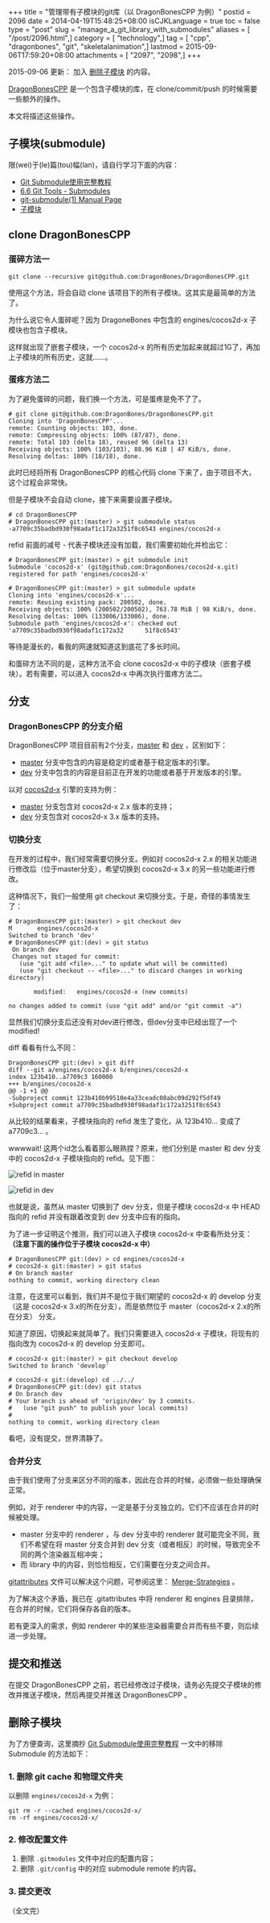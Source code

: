 +++
title = "管理带有子模块的git库（以 DragonBonesCPP 为例）"
postid = 2096
date = 2014-04-19T15:48:25+08:00
isCJKLanguage = true
toc = false
type = "post"
slug = "manage_a_git_library_with_submodules"
aliases = [ "/post/2096.html",]
category = [ "technology",]
tag = [ "cpp", "dragonbones", "git", "skeletalanimation",]
lastmod = 2015-09-06T17:59:20+08:00
attachments = [ "2097", "2098",]
+++


2015-09-06 更新： 加入 [删除子模块](#delsubmodule) 的内容。


[DragonBonesCPP][5] 是一个包含子模块的库，在 clone/commit/push 的时候需要一些额外的操作。

本文将描述这些操作。

## 子模块(submodule)

限(wei)于(le)篇(tou)幅(lan)，请自行学习下面的内容：

* [Git Submodule使用完整教程][1]
* [6.6 Git Tools - Submodules][2]
* [git-submodule(1) Manual Page][3]
* [子模块][4]

## clone DragonBonesCPP

### 蛋碎方法一

``` shell
git clone --recursive git@github.com:DragonBones/DragonBonesCPP.git
```

使用这个方法，将会自动 clone 该项目下的所有子模块。这其实是最简单的方法了。

为什么说它令人蛋碎呢？因为 DragoneBones 中包含的 engines/cocos2d-x 子模块也包含子模块。

这样就出现了嵌套子模块，一个 cocos2d-x 的所有历史加起来就超过1G了，再加上子模块的所有历史，这就……。<!--more-->

### 蛋疼方法二

为了避免蛋碎的问题，我们换一个方法，可是蛋疼是免不了了。

``` shell
# git clone git@github.com:DragonBones/DragonBonesCPP.git
Cloning into 'DragonBonesCPP'...
remote: Counting objects: 103, done.
remote: Compressing objects: 100% (87/87), done.
remote: Total 103 (delta 18), reused 96 (delta 13)
Receiving objects: 100% (103/103), 88.96 KiB | 47 KiB/s, done.
Resolving deltas: 100% (18/18), done.
```

此时已经将所有 DragonBonesCPP 的核心代码 clone 下来了，由于项目不大，这个过程会非常快。

但是子模块不会自动 clone，接下来需要设置子模块。

``` shell
# cd DragonBonesCPP
# DragonBonesCPP git:(master) > git submodule status
-a7709c35badbd930f98adaf1c172a3251f8c6543 engines/cocos2d-x
```

refid 前面的减号 - 代表子模块还没有加载，我们需要初始化并检出它：

``` shell
# DragonBonesCPP git:(master) > git submodule init
Submodule 'cocos2d-x' (git@github.com:DragonBones/cocos2d-x.git) registered for path 'engines/cocos2d-x'

# DragonBonesCPP git:(master) > git submodule update
Cloning into 'engines/cocos2d-x'...
remote: Reusing existing pack: 200502, done.
Receiving objects: 100% (200502/200502), 763.78 MiB | 98 KiB/s, done.
Resolving deltas: 100% (133006/133006), done.
Submodule path 'engines/cocos2d-x': checked out 'a7709c35badbd930f98adaf1c172a32      51f8c6543'
```

等待是漫长的，看我的网速就知道这到底花了多长时间。

和蛋碎方法不同的是，这种方法不会 clone cocos2d-x 中的子模块（嵌套子模块）。若有需要，可以进入 cocos2d-x 中再次执行蛋疼方法二。

## 分支

### DragonBonesCPP 的分支介绍

DragonBonesCPP 项目目前有2个分支，[master][6] 和 [dev][7] ，区别如下：

* [master][6] 分支中包含的内容是稳定的或者基于稳定版本的引擎。
* [dev][7] 分支中包含的内容是目前正在开发的功能或者基于开发版本的引擎。

以对 [cocos2d-x][8] 引擎的支持为例：

* [master][6] 分支包含对 cocos2d-x 2.x 版本的支持；
* [dev][7] 分支包含对 cocos2d-x 3.x 版本的支持。 

### 切换分支

在开发的过程中，我们经常需要切换分支。例如对 cocos2d-x 2.x 的相关功能进行修改后（位于master分支），希望切换到 cocos2d-x 3.x 的另一些功能进行修改。

这种情况下，我们一般使用 git checkout 来切换分支。于是，奇怪的事情发生了：

``` shell
# DragonBonesCPP git:(master) > git checkout dev
M       engines/cocos2d-x
Switched to branch 'dev'
# DragonBonesCPP git:(dev) > git status
 On branch dev
 Changes not staged for commit:
   (use "git add <file>..." to update what will be committed)
   (use "git checkout -- <file>..." to discard changes in working directory)

       modified:   engines/cocos2d-x (new commits)

no changes added to commit (use "git add" and/or "git commit -a")
```

显然我们切换分支后还没有对dev进行修改，但dev分支中已经出现了一个 modified!

diff 看看有什么不同：

``` shell
DragonBonesCPP git:(dev) > git diff
diff --git a/engines/cocos2d-x b/engines/cocos2d-x
index 123b410..a7709c3 160000
+++ b/engines/cocos2d-x
@@ -1 +1 @@
-Subproject commit 123b410b99510e4a33ceadc08abc09d292f5df49
+Subproject commit a7709c35badbd930f98adaf1c172a3251f8c6543
```

从比较的结果看来，子模块指向的 refid 发生了变化，从 123b410... 变成了 a7709c3... 。

wwwwait! 这两个id怎么看着那么眼熟捏？原来，他们分别是 master 和 dev 分支中的 cocos2d-x 子模块指向的 refid。见下图：

![refid in master][51]

![refid in dev][52]

也就是说，虽然从 master 切换到了 dev 分支，但是子模块 cocos2d-x 中 HEAD 指向的 refid 并没有跟着改变到 dev 分支中应有的指向。

为了进一步证明这个推测，我们可以进入子模块 cocos2d-x 中查看所处分支： **（注意下面的操作位于子模块 cocos2d-x 中）**

``` shell
# DragonBonesCPP git:(dev) > cd engines/cocos2d-x
# cocos2d-x git:(master) > git status
# On branch master
nothing to commit, working directory clean
```

注意，在这里可以看到，我们并不是位于我们期望的 cocos2d-x 的 develop 分支（这是 cocos2d-x 3.x的所在分支），而是依然位于 master（cocos2d-x 2.x的所在分支） 分支。

知道了原因，切换起来就简单了。我们只需要进入 cocos2d-x 子模块，将现有的指向改为 cocos2d-x 的 develop 分支即可。

``` shell
# cocos2d-x git:(master) > git checkout develop
Switched to branch 'develop'

# cocos2d-x git:(develop) cd ../../
# DragonBonesCPP git:(dev) git status
# On branch dev
# Your branch is ahead of 'origin/dev' by 3 commits.
#   (use "git push" to publish your local commits)
#
nothing to commit, working directory clean
```

看吧，没有提交，世界清静了。

### 合并分支

由于我们使用了分支来区分不同的版本，因此在合并的时候，必须做一些处理确保正常。

例如，对于 renderer 中的内容，一定是基于分支独立的。它们不应该在合并的时候被处理。

* master 分支中的 renderer ，与 dev 分支中的 renderer 就可能完全不同，我们不希望在将 master 分支合并到 dev 分支（或者相反）的时候，导致完全不同的两个渲染器互相冲突；
* 而 library 中的内容，则恰恰相反，它们需要在分支之间合并。

[gitattributes][9] 文件可以解决这个问题，可参阅这里： [Merge-Strategies][10] 。

为了解决这个矛盾，我已在 .gitattributes 中将 renderer 和 engines 目录排除，在合并的时候，它们将保存各自的版本。

若有更深入的需求，例如 renderer 中的某些渲染器需要合并而有些不要，则后续进一步处理。

## 提交和推送

在提交 DragonBonesCPP 之前，若已经修改过子模块，请务必先提交子模块的修改并推送子模块，然后再提交并推送 DragonBonesCPP 。

<a name="delsubmodule"></a>
## 删除子模块

为了方便查询，这里摘抄 [Git Submodule使用完整教程][1] 一文中的移除 Submodule 的方法如下：

### 1. 删除 git cache 和物理文件夹

以删除 `engines/cocos2d-x` 为例：

``` shell
git rm -r --cached engines/cocos2d-x/
rm -rf engines/cocos2d-x/
```

### 2. 修改配置文件

1. 删除 `.gitmodules` 文件中对应的配置内容；
2. 删除 `.git/config` 中的对应 submodule remote 的内容。

### 3. 提交更改

（全文完）

[1]: http://www.kafeitu.me/git/2012/03/27/git-submodule.html
[2]: http://git-scm.com/book/en/Git-Tools-Submodules
[3]: http://git-scm.com/docs/git-submodule
[4]: http://gitbook.liuhui998.com/5_10.html
[5]: https://www.github.com/DragonBones/DragonBonesCPP
[6]: https://github.com/DragonBones/DragonBonesCPP/tree/master
[7]: https://github.com/DragonBones/DragonBonesCPP/tree/dev
[8]: http://cocos2d-x.org
[9]: http://git-scm.com/docs/gitattributes
[10]: http://git-scm.com/book/en/Customizing-Git-Git-Attributes#Merge-Strategies

[51]: /uploads/2014/04/gitsubmodule1.png
[52]: /uploads/2014/04/gitsubmodule2.png
